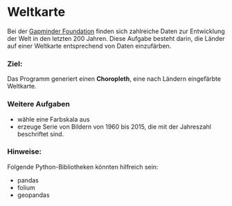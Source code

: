 
# Weltkarte

Bei der [Gapminder Foundation](http://www.gapminder.org) finden sich zahlreiche Daten zur Entwicklung der Welt in den letzten 200 Jahren. Diese Aufgabe besteht darin, die Länder auf einer Weltkarte entsprechend von Daten einzufärben.

### Ziel:

Das Programm generiert einen **Choropleth**, eine nach Ländern eingefärbte Weltkarte.

### Weitere Aufgaben

* wähle eine Farbskala aus
* erzeuge Serie von Bildern von 1960 bis 2015, die mit der Jahreszahl beschriftet sind.

### Hinweise:

Folgende Python-Bibliotheken könnten hilfreich sein:

* pandas
* folium
* geopandas
